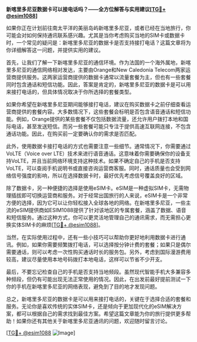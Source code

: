**新喀里多尼亚数据卡可以接电话吗？——全方位解答与实用建议[[TG💪+ @esim1088](https://t.me/s/esim1088)]**

如果你正在计划前往南太平洋的美丽岛屿新喀里多尼亚，或者已经在当地旅行，你可能会对如何保持通讯联系感兴趣。尤其是当你考虑购买当地的SIM卡或数据卡时，一个常见的疑问是：新喀里多尼亚的数据卡是否支持接打电话？这篇文章将为你详细解答这一问题，并提供实用的建议。

首先，让我们了解一下新喀里多尼亚的通信环境。作为法国的一个海外属地，新喀里多尼亚的通信网络相对发达，主要由Orange和New Caledonia Telecom两家运营商提供服务。这两家运营商提供的数据卡通常以流量套餐为主，但也有一些套餐同时包含通话和短信功能。因此，答案是肯定的，新喀里多尼亚的数据卡是可以用来接打电话的，但具体情况取决于你所选择的套餐类型。

如果你希望在新喀里多尼亚期间能够接打电话，建议在购买数据卡之前仔细查看运营商提供的套餐内容。大多数情况下，这些套餐会标明是否包含语音通话和短信功能。例如，Orange提供的某些套餐不仅包括数据流量，还允许用户拨打本地和国际电话，甚至发送短信。而另一些套餐可能只专注于提供高速互联网连接，不包含通话功能。因此，在购买前一定要确认你的需求是否匹配。

此外，使用数据卡接打电话的方式也需要注意一些细节。通常情况下，你需要通过VoLTE（Voice over LTE）技术来进行语音通话。这意味着你需要确保你的设备支持VoLTE，并且当前网络环境支持这种技术。如果不确定自己的手机是否支持VoLTE，可以查阅手机说明书或直接咨询运营商客服。同时，通话质量也会受到网络信号强度的影响，所以在选择数据卡时，最好优先考虑信号覆盖良好的区域。

除了数据卡，另一种便捷的选择是使用eSIM卡。eSIM是一种虚拟SIM卡，无需物理插拔即可切换运营商和服务。对于经常出国旅行的人来说，eSIM卡是一个非常方便的选择，因为它可以让你轻松接入全球各地的网络。在新喀里多尼亚，一些主流的eSIM提供商如ESIM1088提供了针对该地区的专属套餐，涵盖了数据、语音和短信服务。通过这种方式，你可以更灵活地管理自己的通讯需求，而无需担心更换实体SIM卡的麻烦[[TG💪+ @esim1088](https://t.me/s/esim1088)]。

当然，在实际使用过程中，还有一些小技巧可以帮助你更好地利用数据卡进行通讯。例如，如果你需要频繁拨打电话，可以选择按分钟计费的套餐；如果只是偶尔需要通话，则可以考虑一次性购买通话时长的服务包。另外，考虑到国际漫游费用较高，建议尽量使用本地号码拨打本地电话，这样可以节省不少开支。

最后，不要忘记检查自己的手机是否支持当地频段。虽然现代智能手机大多兼容多种频段，但仍有可能出现无法正常使用的情况。因此，在出发前最好提前测试一下你的手机在新喀里多尼亚的网络表现，避免到了目的地才发现问题。

总之，新喀里多尼亚的数据卡是可以用来接打电话的，关键在于选择合适的套餐和服务。无论你是喜欢传统的实体SIM卡，还是倾向于更加现代化的eSIM解决方案，都可以根据自己的需求找到最佳方案。希望这篇文章能为你的旅行提供更多帮助！如果你还有其他关于新喀里多尼亚通讯的问题，欢迎随时留言讨论。

[[TG💪+ @esim1088](https://t.me/s/esim1088) ![Image](https://i.postimg.cc/4NQfJmqS/Snipaste-2025-05-13-00-14-12.png)]